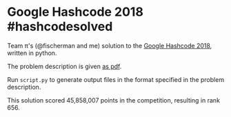 # Google Hashcode 2018 \#hashcodesolved

Team π's (@fischerman and me) solution to the [Google Hashcode 2018](https://hashcode.withgoogle.com/), written in python.

The problem description is given [as pdf](online_qualification_round_2018.pdf).

Run `script.py` to generate output files in the format specified in the problem description.

This solution scored 45,858,007 points in the competition, resulting in rank 656.